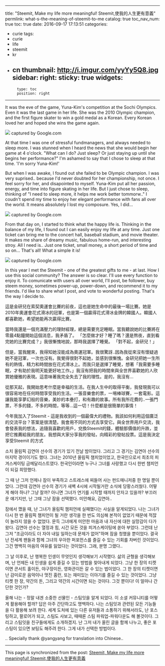 
---
title: "Steemit, Make my life more meaningful!  Steemit,使我的人生更有意義"
permlink: what-s-the-meaning-of-steemit-to-me
catalog: true
toc_nav_num: true
toc: true
date: 2016-09-17 17:13:51
categories:
- curie
tags:
- curie
- life
- steemit
- kr
- cn
thumbnail: http://i.imgur.com/yyYy5Q8.jpg
sidebar:
    right:
        sticky: true
widgets:
    -
        type: toc
        position: right
---


It was the eve of the game, Yuna-Kim's competition at the Sochi Olympics. Even it was the last game in her life. She was the 2010 Olympic champion, and the first figure skater to win a gold medal as a Korean. Every Korean loved her and hoped she wins the game again.

![](http://i.imgur.com/yyYy5Q8.jpg)
captured by Google.com

At that time I was one of stressful fundmanagers, and always needed to sleep more. I was stunned when I heard the news that she would begin her game at 4 o'clock. "What can I do? Just sleep? Or just staying up until she begins her performance?" I'm ashamed to say that I chose to sleep at that time. 'I'm sorry Yuna-Kim!'

But when I was awake, I found out she failed to be Olympic champion. I was very suprised.. because I'd never doubted for her championship, not once.  I feel sorry for her, and disapointed to myself. Yuna-Kim put all her passion, energy, and time into figure skating in her life. But I just chose to sleep, thinking of "I need to sleep more, it helps me work better tommorw.." I coudn't spend my time to enjoy her elegant performance with fans all over the world. It means absolutely I lost my composure. Yes, I did...

![](http://i.imgur.com/G49PjWj.jpg)
captured by Google.com

From that day on, I started to think what the happy life is. Thinking in the balance of my life, I found out I can easily enjoy my life at any time. Just one ticket can bring me to the concert hall, baseball stadium, and movie theater. It makes me share of dreamy music, fabulous home-run, and interesting stroy. All I need is.. Just one ticket, small money, a short period of time and so on... That's all! What a simple it is!

![](http://i.imgur.com/ZiGRbQ0.jpg)
captured by Google.com

In this year I met the Steemit - one of the greatest gifts to me - at last. How I use this social community? The answer is so clear. I'll use every function to enjoy it. To comunicate with users all over world, I'll post, be follower, buy steem money, sometimes power-up, power-down, and recommend it to my friends. I'd like to share what I post, and vote to wonderful posting. That's the way I decide to.

這是金研兒在索契奧運會比賽的前夜，這也是她生命中的最後一場比賽。她是2010年奧運會花式滑冰的冠軍，也是第一個贏得花式滑冰金牌的韓國人。韓國人都喜歡她，希望她能再次贏得比賽。

當時我還是一個充滿壓力的理財經理，總是需要充足睡眠。當我聽說她的比賽將在零晨4點鐘開始這個消息，我矛盾了。 「怎麼做才好？睡了嗎？還是熬夜，直到看完她的比賽完成？」我很慚愧地說，那時我選擇了睡覺。 「對不起，金研兒！」

但是，當我醒來，我得知她沒能成為奧運冠軍。我很驚訝..因為我從來沒有懷疑過她不是冠軍，一次也沒有。我覺得很對不起她，並感到很慚愧。金研兒把她一生所有的熱情，精力和時間放在花式滑冰上。而我只是選擇了睡覺，想著「我需要多睡眠，才有助於我明天能更好地工作。」我沒有把我的時間來與全世界喜歡她的人欣賞她優雅的表現。這意味著我完全失去了我的理性。是的，我沒有...

從那天起，我開始思考什麼是幸福的生活。在我人生中的取得平衡，我發現我可以很容易地在任何時間享受我的生活。一張音樂會的票，一埸棒球賽，一套電影。這讓我能享夢幻般的音樂，美妙的本壘打，和有趣的故事。所有我所花費的..一張門票，不多的錢，不多的時間，等等...這一切！什麼都是很簡單的事情！

今年我加入了Steemit - 這是我收到的一個最偉大的禮物。我該如何利用這個廣泛的交流平台？答案是很清楚。我會用不同的方式去享受它。與全世界用戶交流，我會發表我的想法，追隨我喜歡的用戶，兌換Steemit的錢，體驗那價值的升跌，並把它推薦給我的朋友。我想與大家分享我的發帖，向精彩的發帖投票。這是我決定享受Steemit 的方式

소치 올림픽 김연아 선수의 경기가 있기 전날 밤이었다. 그리고 그 경기는 김연아 선수의 마지막 경이이기도 했다. 그녀는 2010년 올림픽 챔피었이었고, 한국인으로서 최초의 피겨스케이팅 금메달리스트였다. 한국인이라면 누구나 그녀를 사랑했고 다시 한번 챔피언이 되길 희망했다.

그 때 난 그저 언제나 잠이 부족하고 스트레스에 찌들어 사는 펀드매니저중 한 명일 뿐이었다. 그런데 김연아 선수의 경기가 새벽 4시에 시작될거란 소식에 당황스러웠다. 어떻게 해야 하나? 그냥 잘까? 아니면 그녀가 연기를 시작할 때까지 안자고 있을까? 부끄러운 얘기지만, 난 그때 그냥 잠을 선택했다. 미안해요, 김연아..

잠에서 깼을 때, 난 그녀가 올림픽 챔피언에 실패했다는 사실을 알게되었다. 나는 그녀가 다시 한 번 올림픽 챔피언이 될 거란 생각을 한 번도 의심해 본적이 없었기 때문에 적쟎이 놀라지 않을 수 없었다. 문득 그녀에게 미안한 마음과 내 자신에 대한 실망감이 다가왔다. 김연아 선수는 열정과 힘, 시간 모든 것을 피겨스케이팅에 쏟아 부었다. 그런데 난 그저 "조금이라도 더 자야 내일 일하는데 문제가 없어"하며 잠을 청했을 뿐이었다. 결국 난 전세계 팬들과 함께 그녀의 우아한 퍼포먼스를 즐길 수 있는 기회를 차버린 것이었다. 그건 명백히 마음의 여유를 잃었다는 것이었다. 그래, 분명 그랬다..

그 날 이후로, 난 행복한 인생이 무엇인지 생각해보기 시작했다. 삶의 균형을 생각해보며, 난 언제든 내 인생을 쉽게 즐길 수 있는 방법을 찾아내게 되었다. 그냥 한 장의 티켓이면 콘서트 홀이든, 야구장이든, 영화관이든 갈 수 있는 법이었다. 그 한 장의 티켓이면 난 감미로운 음악이나 멋진 홈런, 또는 재미있는 이야기를 즐길 수 있는 것이었다. 그냥 티켓 한 장, 약간의 돈, 그리고 약간의 시간이면 되는 것이다. 그것 뿐이다! 이 얼마나 간단한 것인가?

올해 나는 - 정말 내겐 소중한 선물인 - 스팀잇을 알게 되었다. 이 소셜 커뮤니티를 어떻게 활용해야 할까? 답은 아주 간단하고도 명백하다. 나는 스팀잇과 관련된 모든 기능들을 다 활용해 보려 한다. 세계 도처에 있는 다른 유저들과 소통하기 위해서라도, 난 포스팅하고, 팔로어가 되고, 스팀도 사보고, 때때론 스팀 파워업-파워다운도 해 볼것이다. 그리고 스팀잇을 친구들에게도 소개하겠지. 난 그저 내가 올린 글을 함께 나누고, 좋은 포스팅이 있으면 보팅도 해주려 한다. 그게 내가 선택한 방법이다.

.. Specially thank @yangyang for translation into Chinese..

- - -

This page is synchronized from the post: [Steemit, Make my life more meaningful!  Steemit,使我的人生更有意義](https://steemit.com/@jack8831/what-s-the-meaning-of-steemit-to-me)
